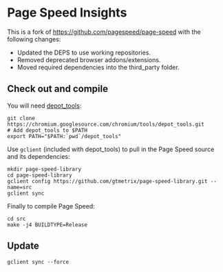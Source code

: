 # Page Speed Insights

This is a fork of https://github.com/pagespeed/page-speed with the following changes:

* Updated the DEPS to use working repositories.
* Removed deprecated browser addons/extensions.
* Moved required dependencies into the third_party folder.

## Check out and compile

You will need [depot_tools](https://www.chromium.org/developers/how-tos/install-depot-tools):
```shell
git clone https://chromium.googlesource.com/chromium/tools/depot_tools.git
# Add depot_tools to $PATH
export PATH="$PATH:`pwd`/depot_tools"
```
Use `gclient` (included with depot_tools) to pull in the Page Speed source and its dependencies:
```shell
mkdir page-speed-library
cd page-speed-library
gclient config https://github.com/gtmetrix/page-speed-library.git --name=src
gclient sync
```
Finally to compile Page Speed:
```
cd src
make -j4 BUILDTYPE=Release
```

## Update
```
gclient sync --force
```
